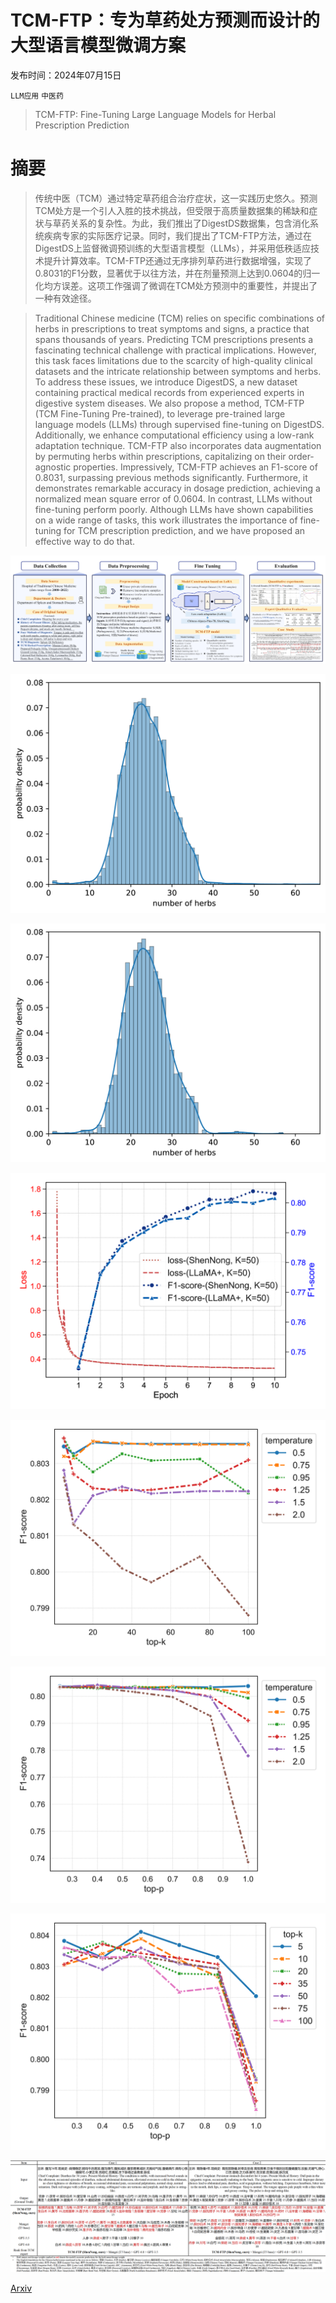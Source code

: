 # TCM-FTP：专为草药处方预测而设计的大型语言模型微调方案

发布时间：2024年07月15日

`LLM应用` `中医药`

> TCM-FTP: Fine-Tuning Large Language Models for Herbal Prescription Prediction

# 摘要

> 传统中医（TCM）通过特定草药组合治疗症状，这一实践历史悠久。预测TCM处方是一个引人入胜的技术挑战，但受限于高质量数据集的稀缺和症状与草药关系的复杂性。为此，我们推出了DigestDS数据集，包含消化系统疾病专家的实际医疗记录。同时，我们提出了TCM-FTP方法，通过在DigestDS上监督微调预训练的大型语言模型（LLMs），并采用低秩适应技术提升计算效率。TCM-FTP还通过无序排列草药进行数据增强，实现了0.8031的F1分数，显著优于以往方法，并在剂量预测上达到0.0604的归一化均方误差。这项工作强调了微调在TCM处方预测中的重要性，并提出了一种有效途径。

> Traditional Chinese medicine (TCM) relies on specific combinations of herbs in prescriptions to treat symptoms and signs, a practice that spans thousands of years. Predicting TCM prescriptions presents a fascinating technical challenge with practical implications. However, this task faces limitations due to the scarcity of high-quality clinical datasets and the intricate relationship between symptoms and herbs. To address these issues, we introduce DigestDS, a new dataset containing practical medical records from experienced experts in digestive system diseases. We also propose a method, TCM-FTP (TCM Fine-Tuning Pre-trained), to leverage pre-trained large language models (LLMs) through supervised fine-tuning on DigestDS. Additionally, we enhance computational efficiency using a low-rank adaptation technique. TCM-FTP also incorporates data augmentation by permuting herbs within prescriptions, capitalizing on their order-agnostic properties. Impressively, TCM-FTP achieves an F1-score of 0.8031, surpassing previous methods significantly. Furthermore, it demonstrates remarkable accuracy in dosage prediction, achieving a normalized mean square error of 0.0604. In contrast, LLMs without fine-tuning perform poorly. Although LLMs have shown capabilities on a wide range of tasks, this work illustrates the importance of fine-tuning for TCM prescription prediction, and we have proposed an effective way to do that.

![TCM-FTP：专为草药处方预测而设计的大型语言模型微调方案](../../../paper_images/2407.10510/x1.png)

![TCM-FTP：专为草药处方预测而设计的大型语言模型微调方案](../../../paper_images/2407.10510/x2.png)

![TCM-FTP：专为草药处方预测而设计的大型语言模型微调方案](../../../paper_images/2407.10510/x3.png)

![TCM-FTP：专为草药处方预测而设计的大型语言模型微调方案](../../../paper_images/2407.10510/x4.png)

![TCM-FTP：专为草药处方预测而设计的大型语言模型微调方案](../../../paper_images/2407.10510/x5.png)

![TCM-FTP：专为草药处方预测而设计的大型语言模型微调方案](../../../paper_images/2407.10510/x6.png)

![TCM-FTP：专为草药处方预测而设计的大型语言模型微调方案](../../../paper_images/2407.10510/x7.png)

![TCM-FTP：专为草药处方预测而设计的大型语言模型微调方案](../../../paper_images/2407.10510/fig5-doctor-cases.png)

[Arxiv](https://arxiv.org/abs/2407.10510)